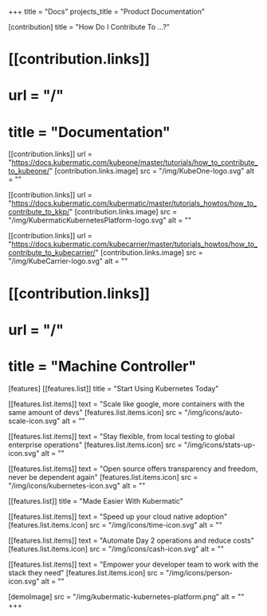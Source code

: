 +++
title = "Docs"
projects_title = "Product Documentation"

[contribution]
title = "How Do I Contribute To ...?"

#  [[contribution.links]]
#  url = "/"
#  title = "Documentation"

  [[contribution.links]]
  url = "https://docs.kubermatic.com/kubeone/master/tutorials/how_to_contribute_to_kubeone/"
  [contribution.links.image]
  src = "/img/KubeOne-logo.svg"
  alt = ""

  [[contribution.links]]
  url = "https://docs.kubermatic.com/kubermatic/master/tutorials_howtos/how_to_contribute_to_kkp/"
  [contribution.links.image]
  src = "/img/KubermaticKubernetesPlatform-logo.svg"
  alt = ""

 [[contribution.links]]
  url = "https://docs.kubermatic.com/kubecarrier/master/tutorials_howtos/how_to_contribute_to_kubecarrier/"
  [contribution.links.image]
  src = "/img/KubeCarrier-logo.svg"
  alt = ""

#  [[contribution.links]]
#  url = "/"
#  title = "Machine Controller"

[features]
  [[features.list]]
  title = "Start Using Kubernetes Today"

  [[features.list.items]]
  text = "Scale like google, more containers with the same amount of devs"
  [features.list.items.icon]
  src = "/img/icons/auto-scale-icon.svg"
  alt = ""

  [[features.list.items]]
  text = "Stay flexible, from local testing to global enterprise operations"
  [features.list.items.icon]
  src = "/img/icons/stats-up-icon.svg"
  alt = ""

  [[features.list.items]]
  text = "Open source offers transparency and freedom, never be dependent again"
  [features.list.items.icon]
  src = "/img/icons/kubernetes-icon.svg"
  alt = ""

  [[features.list]]
  title = "Made Easier With Kubermatic"

  [[features.list.items]]
  text = "Speed up your cloud native adoption"
  [features.list.items.icon]
  src = "/img/icons/time-icon.svg"
  alt = ""

  [[features.list.items]]
  text = "Automate Day 2 operations and reduce costs"
  [features.list.items.icon]
  src = "/img/icons/cash-icon.svg"
  alt = ""

  [[features.list.items]]
  text = "Empower your developer team to work with the stack they need"
  [features.list.items.icon]
  src = "/img/icons/person-icon.svg"
  alt = ""

[demoImage]
src = "/img/kubermatic-kubernetes-platform.png"
alt = ""
+++
